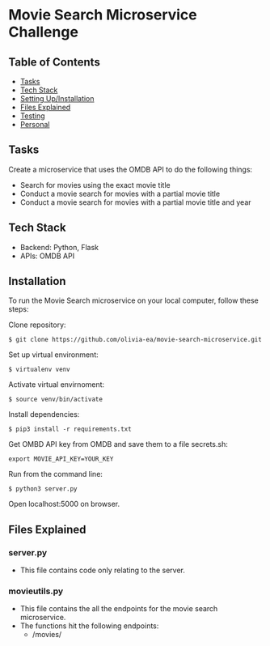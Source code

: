 # Movie Search Microservice Challenge

## Table of Contents
* [Tasks](#tasks)
* [Tech Stack](#tech-stack)
* [Setting Up/Installation](#installation)
* [Files Explained](#files-explained)
* [Testing](#testing)
* [Personal](#personal)

## Tasks
Create a microservice that uses the OMDB API to do the following things:
* Search for movies using the exact movie title
* Conduct a movie search for movies with a partial movie title
* Conduct a movie search for movies with a partial movie title and year

## Tech Stack
* Backend: Python, Flask
* APIs: OMDB API

## Installation

To run the Movie Search microservice on your local computer, follow these steps:

Clone repository:
```
$ git clone https://github.com/olivia-ea/movie-search-microservice.git
```

Set up virtual environment:

```
$ virtualenv venv
```

Activate virtual envirnoment:
```
$ source venv/bin/activate
```

Install dependencies:
```
$ pip3 install -r requirements.txt
```

Get OMBD API key from OMDB and save them to a file secrets.sh:
```
export MOVIE_API_KEY=YOUR_KEY
```

Run from the command line:
```
$ python3 server.py
```

Open localhost:5000 on browser.


## Files Explained
### server.py
* This file contains code only relating to the server.

### movieutils.py
* This file contains the all the endpoints for the movie search microservice.
* The functions hit the following endpoints:
    * /movies/<title>
    * /movies/search/<title>
    * /movies/search/<title>/<year>
* When each endpoint is hit, a get request makes API call to the OMBD API. The return statement then parses through the json to give the desired format.

| URL      | HTTP Request Type     | Action     | Output     |
| :------------- | :---------- | :---------- | :----------- |
|  /movies/<title> | GET   | Given a movie title, this endpoint returns all the movie results with an exact title match.     | Returns the movie title, shortened plot summary, year released, runtime and genre.   |
|  /movies/search/<title> | GET   | Given a partial movie title, this endpoint returns all the movie results with a partial title match.    | Returns the movie title and year released.    |
|  /movies/search/<title>/<year> | GET   | Given a partial movie title and year, this endpoint returns all the movie results with a partial title match and exact year match.     | Returns the movie title and year released.    \|

### testing.py
* Contains unit testing for above files. There is an individual function to test each endpoint using assert statements. The valid id tests are checking for a 200 status code and if a response is present whereas the invalid id tests are checking for a 500 status code.


## Testing

In order to run the unit tests in the testing.py file, first run server.py and then the nosetest.

```
$ python3 server.py
```

```
$ nosetests --verbosity=2 testing.py
```

## Personal

### Major challenges
IN PROGRESS

### New things I learned:
IN PROGRESS

### Future enhancements:
IN PROGRESS

